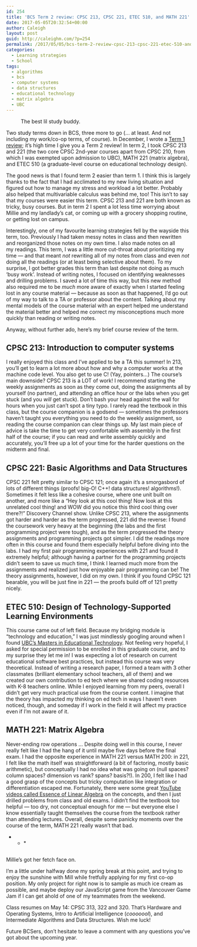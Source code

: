 ```yaml
---
id: 254
title: 'BCS Term 2 review: CPSC 213, CPSC 221, ETEC 510, and MATH 221'
date: 2017-05-05T20:32:54+00:00
author: Caleigh
layout: post
guid: http://caleighm.com/?p=254
permalink: /2017/05/05/bcs-term-2-review-cpsc-213-cpsc-221-etec-510-and-math-221/
categories:
  - Learning strategies
  - School
tags:
  - algorithms
  - bcs
  - computer systems
  - data structures
  - educational technology
  - matrix algebra
  - UBC
---
```

<figure id="attachment_255" style="width: 525px" class="wp-caption alignleft"><img class="wp-image-255" src="http://i1.wp.com/caleighm.com/wp-content/uploads/2017/05/IMG_0926.jpg?resize=525%2C394" alt="" srcset="http://i1.wp.com/caleighm.com/wp-content/uploads/2017/05/IMG_0926.jpg?resize=1024%2C768 1024w, http://i1.wp.com/caleighm.com/wp-content/uploads/2017/05/IMG_0926.jpg?resize=300%2C225 300w, http://i1.wp.com/caleighm.com/wp-content/uploads/2017/05/IMG_0926.jpg?resize=768%2C576 768w" sizes="(max-width: 525px) 100vw, 525px" data-recalc-dims="1" /><figcaption class="wp-caption-text">The best lil study buddy.</figcaption></figure> 

Two study terms down in BCS, three more to go (&#8230; at least. And not including my work/co-op terms, of course). In December, I wrote a [Term 1 review](http://caleighm.com/2016/12/18/bcs-term-1-review-cpsc-121-stat-200-math-200-and-cogs-200/); it&#8217;s high time I give you a Term 2 review! In term 2, I took CPSC 213 and 221 (the two core CPSC 2nd-year courses apart from CPSC 210, from which I was exempted upon admission to UBC), MATH 221 (matrix algebra), and ETEC 510 (a graduate-level course on educational technology design).

The good news is that I found term 2 easier than term 1. I think this is largely thanks to the fact that I had acclimated to my new living situation and figured out how to manage my stress and workload a lot better. Probably also helped that multivariable calculus was behind me, too! This isn&#8217;t to say that my courses were easier this term. CPSC 213 and 221 are both known as tricky, busy courses. But in term 2 I spent a lot less time worrying about Millie and my landlady&#8217;s cat, or coming up with a grocery shopping routine, or getting lost on campus.

Interestingly, one of my favourite learning strategies fell by the wayside this term, too. Previously I had taken messy notes in class and then rewritten and reorganized those notes on my own time. I also made notes on all my readings. This term, I was a little more cut-throat about prioritizing my time &#8212; and that meant _not_ rewriting all of my notes from class and even _not_ doing all the readings (or at least being selective about them). To my surprise, I got better grades this term than last despite not doing as much &#8216;busy work&#8217;. Instead of writing notes, I focused on identifying weaknesses and drilling problems. I saved a lot of time this way, but this new method also required me to be _much_ more aware of exactly when I started feeling lost in any course material &#8212; because as soon as that happened, I&#8217;d go out of my way to talk to a TA or professor about the content. Talking about my mental models of the course material with an expert helped me understand the material better and helped me correct my misconceptions much more quickly than reading or writing notes.

Anyway, without further ado, here&#8217;s my brief course review of the term.

## CPSC 213: Introduction to computer systems

I really enjoyed this class and I&#8217;ve applied to be a TA this summer! In 213, you&#8217;ll get to learn a lot more about how and why a computer works at the machine code level. You also get to use C! (Yay, pointers&#8230;) The course&#8217;s main downside? CPSC 213 is a LOT of work! I recommend starting the weekly assignments as soon as they come out, doing the assignments all by yourself (no partner), and attending an office hour or the labs when you get stuck (and you _will_ get stuck). Don&#8217;t bash your head against the wall for hours when you just can&#8217;t spot a tiny typo. I rarely read the textbook in this class, but the course companion is a godsend &#8212; sometimes the professors haven&#8217;t taught you everything you need to do the weekly assignment, so reading the course companion can clear things up. My last main piece of advice is take the time to get very comfortable with assembly in the first half of the course; if you can read and write assembly quickly and accurately, you&#8217;ll free up a lot of your time for the harder questions on the midterm and final.

## CPSC 221: Basic Algorithms and Data Structures

CPSC 221 felt pretty similar to CPSC 121; once again it&#8217;s a smorgasbord of lots of different things (proofs! big-O! C++! data structures! algorithms!). Sometimes it felt less like a cohesive course, where one unit built on another, and more like a &#8220;Hey look at this cool thing! Now look at this unrelated cool thing! and WOW did you notice this third cool thing over there?!&#8221; Discovery Channel show. Unlike CPSC 213, where the assignments got harder and harder as the term progressed, 221 did the reverse: I found the coursework very heavy at the beginning (the labs and the first programming project were tough), and as the term progressed the theory assignments and programming projects got simpler. I did the readings more often in this course and found them especially helpful before diving into the labs. I had my first pair programming experiences with 221 and found it extremely helpful; although having a partner for the programming projects didn&#8217;t seem to save us much time, I think I learned much more from the assignments and realized just how enjoyable pair programming can be! The theory assignments, however, I did on my own. I think if you found CPSC 121 bearable, you will be just fine in 221 &#8212; the proofs build off of 121 pretty nicely.

## ETEC 510: Design of Technology-Supported Learning Environments

This course came out of left field. Because my bridging module is &#8220;technology and education,&#8221; I was just mindlessly googling around when I found [UBC&#8217;s Masters in Educational Technology](http://met.ubc.ca/etec-510/). Not feeling very hopeful, I asked for special permission to be enrolled in this graduate course, and to my surprise they let me in! I was expecting a lot of research on current educational software best practices, but instead this course was very theoretical. Instead of writing a research paper, I formed a team with 3 other classmates (brilliant elementary school teachers, all of them) and we created our own contribution to ed tech where we shared coding resources with K-8 teachers online. While I enjoyed learning from my peers, overall I didn&#8217;t get very much practical use from the course content. I imagine that the theory has impacted my thinking on ed tech in ways I haven&#8217;t even noticed, though, and someday if I work in the field it will affect my practice even if I&#8217;m not aware of it.

## MATH 221: Matrix Algebra

Never-ending row operations &#8230; Despite doing well in this course, I never really felt like I had the hang of it until maybe five days before the final exam. I had the opposite experience in MATH 221 versus MATH 200: in 221, I felt like the math itself was straightforward (a bit of factoring, mostly basic arithmetic), but conceptually I had no idea what was going on (null spaces? column spaces? dimension vs rank? spans? basis?!). In 200, I felt like I had a good grasp of the concepts but tricky computation like integration or differentiation escaped me. Fortunately, there were some great [YouTube videos called Essence of Linear Algebra](https://www.youtube.com/watch?v=kjBOesZCoqc) on the concepts, and then I just drilled problems from class and old exams. I didn&#8217;t find the textbook too helpful &#8212; too dry, not conceptual enough for me &#8212; but everyone else I know essentially taught themselves the course from the textbook rather than attending lectures. Overall, despite some panicky moments over the course of the term, MATH 221 really wasn&#8217;t that bad.

* * *<figure id="attachment_258" style="width: 525px" class="wp-caption alignleft">

<img class="wp-image-258" src="http://i0.wp.com/caleighm.com/wp-content/uploads/2017/05/IMG_0932.jpg?resize=525%2C394" alt="" srcset="http://i0.wp.com/caleighm.com/wp-content/uploads/2017/05/IMG_0932.jpg?resize=1024%2C768 1024w, http://i0.wp.com/caleighm.com/wp-content/uploads/2017/05/IMG_0932.jpg?resize=300%2C225 300w, http://i0.wp.com/caleighm.com/wp-content/uploads/2017/05/IMG_0932.jpg?resize=768%2C576 768w" sizes="(max-width: 525px) 100vw, 525px" data-recalc-dims="1" /><figcaption class="wp-caption-text">Millie&#8217;s got her fetch face on.</figcaption></figure> 

I&#8217;m a little under halfway done my spring break at this point, and trying to enjoy the sunshine with Mill while fretfully applying for my first co-op position. My only project for right now is to sample as much ice cream as possible, and maybe deploy our JavaScript game from the Vancouver Game Jam if I can get ahold of one of my teammates from the weekend.

Class resumes on May 14: CPSC 313, 322 and 320. That&#8217;s Hardware and Operating Systems, Intro to Artificial Intelligence (_cooooool_), and Intermediate Algorithms and Data Structures. Wish me luck!

Future BCSers, don&#8217;t hesitate to leave a comment with any questions you&#8217;ve got about the upcoming year.

&nbsp;